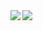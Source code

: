 <a href="https://github.com/anuraghazra/github-readme-stats">
  <img align="left" src="https://github-readme-stats.vercel.app/api?username=raruidol&show_icons=true&count_private=true&theme=radical" />
</a>
<a href="https://github.com/anuraghazra/github-readme-stats">
  <img align="left" src="https://github-readme-stats.vercel.app/api/top-langs/?username=raruidol&theme=radical&layout=compact" />
</a>
